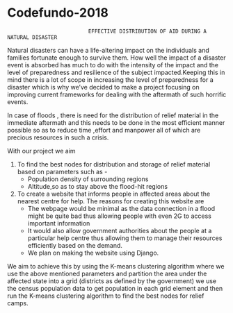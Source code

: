 # Codefundo-2018
                              EFFECTIVE DISTRIBUTION OF AID DURING A NATURAL DISASTER
Natural disasters can have a life-altering impact on the individuals and families fortunate enough to survive them. How well the impact of a disaster event is absorbed has much to do with the intensity of the impact and the level of preparedness and resilience of the subject impacted.Keeping this in mind there is a lot of scope in increasing the level of  preparedness for a disaster which is why we’ve decided to make a project focusing on improving current frameworks for dealing with the aftermath of such horrific events.

In case of floods , there is need for the distribution of  relief material in the immediate aftermath and this needs to be done in the most efficient manner possible so as to reduce time ,effort and manpower all of which are precious resources in such a crisis. 

With our project we aim   
1. To find the best nodes for distribution and storage of relief material based on
   parameters such as -	
     - Population density of surrounding regions
     - Altitude,so as to stay above the flood-hit regions
2. To create a website that informs people in affected areas about the nearest centre for help.
   The reasons for creating this website are
      - The webpage would be minimal as the data connection in a flood might be quite bad 
        thus allowing people with even 2G to access important information
      - It would also allow government authorities about the people at a particular help centre thus allowing them to manage their                 resources efficiently based on the demand.
      - We plan on making the website using Django.

We aim to achieve this by using the K-means clustering algorithm where we use the above mentioned parameters and partition the area under the affected state into a grid (districts as defined by the government) we use the census population data to get population in each grid element and then run the K-means clustering algorithm to find the best nodes for relief camps.

                   
